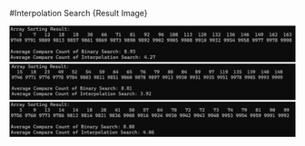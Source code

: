 #Interpolation Search {Result Image}

![](./16-result-1.png)
![](./16-result-2.png)
![](./16-result-3.png)
